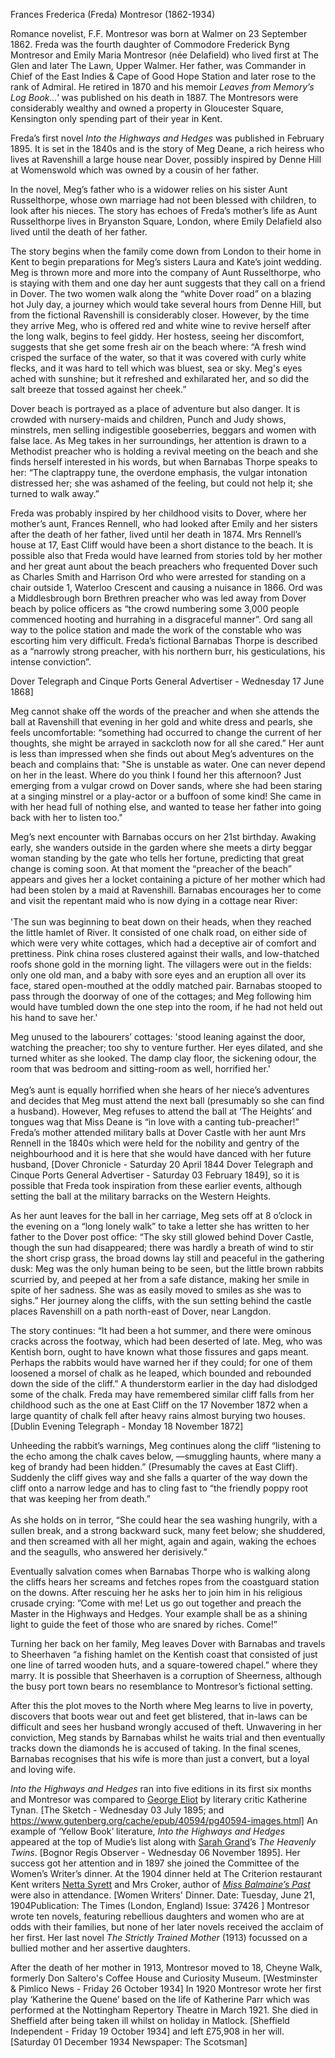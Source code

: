 Frances Frederica (Freda) Montresor (1862-1934)

Romance novelist, F.F. Montresor was born at Walmer on 23 September 1862. Freda was the fourth daughter of Commodore Frederick Byng Montresor and Emily Maria Montresor (née Delafield) who lived first at The Glen and later The Lawn, Upper Walmer. Her father, was Commander in Chief of the East Indies & Cape of Good Hope Station and later rose to the rank of Admiral. He retired in 1870 and his memoir _Leaves from Memory’s Log Book...'_ was published on his death in 1887. The Montresors were considerably wealthy and owned a property in Gloucester Square, Kensington only spending part of their year in Kent.  

Freda’s first novel _Into the Highways and Hedges_ was published in February 1895. It is set in the 1840s and is the story of Meg Deane, a rich heiress who lives at Ravenshill a large house near Dover, possibly inspired by Denne Hill at Womenswold which was owned by a cousin of her father. 

In the novel, Meg’s father who is a widower relies on his sister Aunt Russelthorpe, whose own marriage had not been blessed with children, to look after his nieces. The story has echoes of Freda’s mother’s life as Aunt Russelthorpe lives in Bryanston Square, London, where Emily Delafield also lived until the death of her father. 

The story begins when the family come down from London to their home in Kent to begin preparations for Meg’s sisters Laura and Kate’s joint wedding. Meg is thrown more and more into the company of Aunt Russelthorpe, who is staying with them and one day her aunt suggests that they call on a friend in Dover. The two women walk along the “white Dover road” on a blazing hot July day, a journey which would take several hours from Denne Hill, but from the fictional Ravenshill is considerably closer. However, by the time they arrive Meg, who is offered red and white wine to revive herself after the long walk, begins to feel giddy. Her hostess, seeing her discomfort, suggests that she get some fresh air on the beach where: “A fresh wind crisped the surface of the water, so that it was covered with curly white flecks, and it was hard to tell which was bluest, sea or sky. Meg's eyes ached with sunshine; but it refreshed and exhilarated her, and so did the salt breeze that tossed against her cheek.”

Dover beach is portrayed as a place of adventure but also danger. It is crowded with nursery-maids and children, Punch and Judy shows, minstrels, men selling indigestible gooseberries, beggars and women with false lace. As Meg takes in her surroundings, her attention is drawn to a Methodist preacher who is holding a revival meeting on the beach and she finds herself interested in his words, but when Barnabas Thorpe speaks to her: “The claptrappy tune, the overdone emphasis, the vulgar intonation distressed her; she was ashamed of the feeling, but could not help it; she turned to walk away.” 

Freda was probably inspired by her childhood visits to Dover, where her mother’s aunt, Frances Rennell, who had looked after Emily and her sisters after the death of her father, lived until her death in 1874. Mrs Rennell’s house at 17, East Cliff would have been a short distance to the beach. It is possible also that Freda would have learned from stories told by her mother and her great aunt about the beach preachers who frequented Dover such as Charles Smith and Harrison Ord who were arrested for standing on a chair outside 1, Waterloo Crescent and causing a nuisance in 1866. Ord was a Middlesbrough born Brethren preacher who was led away from Dover beach by police officers as “the crowd numbering some 3,000 people commenced hooting and hurrahing in a disgraceful manner”. Ord sang all way to the police station and made the work of the constable who was escorting him very difficult. Freda’s fictional Barnabas Thorpe is described as a “narrowly strong preacher, with his northern burr, his gesticulations, his intense conviction”.

Dover Telegraph and Cinque Ports General Advertiser - Wednesday 17 June 1868] 

Meg cannot shake off the words of the preacher and when she attends the ball at Ravenshill that evening in her gold and white dress and pearls, she feels uncomfortable: “something had occurred to change the current of her thoughts, she might be arrayed in sackcloth now for all she cared.” Her aunt is less than impressed when she finds out about Meg’s adventures on the beach and complains that: "She is unstable as water. One can never depend on her in the least. Where do you think I found her this afternoon? Just emerging from a vulgar crowd on Dover sands, where she had been staring at a singing minstrel or a play-actor or a buffoon of some kind! She came in with her head full of nothing else, and wanted to tease her father into going back with her to listen too."

Meg’s next encounter with Barnabas occurs on her 21st birthday. Awaking early, she wanders outside in the garden where she meets a dirty beggar woman standing by the gate who tells her fortune, predicting that great change is coming soon. At that moment the “preacher of the beach” appears and gives her a locket containing a picture of her mother which had had been stolen by a maid at Ravenshill. Barnabas encourages her to come and visit the repentant maid who is now dying in a cottage near River:   
<br>
'The sun was beginning to beat down on their heads, when they reached the little hamlet of River. It consisted of one chalk road, on either side of which were very white cottages, which had a deceptive air of comfort and prettiness. Pink china roses clustered against their walls, and low-thatched roofs shone gold in the morning light. The villagers were out in the fields: only one old man, and a baby with sore eyes and an eruption all over its face, stared open-mouthed at the oddly matched pair. Barnabas stooped to pass through the doorway of one of the cottages; and Meg following him would have tumbled down the one step into the room, if he had not held out his hand to save her.'

Meg unused to the labourers’ cottages: 'stood leaning against the door, watching the preacher; too shy to venture further. Her eyes dilated, and she turned whiter as she looked. The damp clay floor, the sickening odour, the room that was bedroom and sitting-room as well, horrified her.'
<br><br>
Meg’s aunt is equally horrified when she hears of her niece’s adventures and decides that Meg must attend the next ball (presumably so she can find a husband).  However, Meg refuses to attend the ball at ‘The Heights’ and tongues wag that Miss Deane is “in love with a canting tub-preacher!” Freda’s mother attended military balls at Dover Castle with her aunt Mrs Rennell in the 1840s which were held for the nobility and gentry of the neighbourhood and it is here that she would have danced with her future husband, [Dover Chronicle - Saturday 20 April 1844 Dover Telegraph and Cinque Ports General Advertiser - Saturday 03 February 1849], so it is possible that Freda took inspiration from these earlier events, although setting the ball at the military barracks on the Western Heights.

As her aunt  leaves for the ball in her carriage, Meg sets off at 8 o’clock in the evening on a “long lonely walk” to take a letter she has written to her father to the Dover post office: “The sky still glowed behind Dover Castle, though the sun had disappeared; there was hardly a breath of wind to stir the short crisp grass, the broad downs lay still and peaceful in the gathering dusk: Meg was the only human being to be seen, but the little brown rabbits scurried by, and peeped at her from a safe distance, making her smile in spite of her sadness. She was as easily moved to smiles as she was to sighs.” Her journey along the cliffs, with the sun setting behind the castle places Ravenshill on a path north-east of Dover, near Langdon. 

The story continues: “It had been a hot summer, and there were ominous cracks across the footway, which had been deserted of late. Meg, who was Kentish born, ought to have known what those fissures and gaps meant. Perhaps the rabbits would have warned her if they could; for one of them loosened a morsel of chalk as he leaped, which bounded and rebounded down the side of the cliff.” A thunderstorm earlier in the day had dislodged some of the chalk. Freda may have remembered similar cliff falls from her childhood such as the one at East Cliff on the 17 November 1872 when a large quantity of chalk fell after heavy rains almost burying two houses. [Dublin Evening Telegraph - Monday 18 November 1872]

Unheeding the rabbit’s warnings, Meg continues along the cliff “listening to the echo among the chalk caves below, —smuggling haunts, where many a keg of brandy had been hidden.” (Presumably the caves at East Cliff). Suddenly the cliff gives way and she falls a quarter of the way down the cliff onto a narrow ledge and has to cling fast to “the friendly poppy root that was keeping her from death.”
<br><br>
As she holds on in terror, “She could hear the sea washing hungrily, with a sullen break, and a strong backward suck, many feet below; she shuddered, and then screamed with all her might, again and again, waking the echoes and the seagulls, who answered her derisively.”

Eventually salvation comes when Barnabas Thorpe who is walking along the cliffs hears her screams and fetches ropes from the coastguard station on the downs. After rescuing her he asks her to join him in his religious crusade crying: ”Come with me! Let us go out together and preach the Master in the Highways and Hedges. Your example shall be as a shining light to guide the feet of those who are snared by riches. Come!”

Turning her back on her family, Meg leaves Dover with Barnabas and travels to Sheerhaven “a fishing hamlet on the Kentish coast that consisted of just one line of tarred wooden huts, and a square-towered chapel.” where they marry.  It is possible that Sheerhaven is a corruption of Sheerness, although the busy port town bears no resemblance to Montresor’s fictional setting. 

After this the plot moves to the North where Meg learns to live in poverty, discovers that boots wear out and feet get blistered, that in-laws can be difficult and sees her husband wrongly accused of theft. Unwavering in  her conviction, Meg stands by Barnabas whilst he waits trial and then eventually tracks down the diamonds he is accused of taking. In the final scenes, Barnabas recognises that his wife is more than just a convert, but a loyal and loving wife. 

_Into the Highways and Hedges_ ran into five editions in its first six months and Montresor was compared to [George Eliot](/19c/19c-eliot-biography) by literary critic Katherine Tynan. [The Sketch - Wednesday 03 July 1895; and https://www.gutenberg.org/cache/epub/40594/pg40594-images.html] An example of ‘Yellow Book’ literature, _Into the Highways and Hedges_ appeared at the top of Mudie’s list along with [Sarah Grand](/19c/19c-grand-biography)’s _The Heavenly Twins_. [Bognor Regis Observer - Wednesday 06 November 1895]. Her success got her attention and in 1897 she joined the Committee of the Women’s Writer’s dinner. At the 1904 dinner held at The Criterion restaurant Kent writers [Netta Syrett](/20c/20c-syrett-biography) and Mrs Croker, author of [_Miss Balmaine’s Past_](19c-croker-biography) were also in attendance. [Women Writers' Dinner.
Date: Tuesday,  June 21, 1904Publication: The Times (London, England) Issue: 37426
] Montresor wrote ten novels, featuring rebellious daughters and women who are at odds with their families, but none of her later novels received the acclaim of her first.  Her last novel _The Strictly Trained Mother_ (1913) focussed on a bullied mother and her assertive daughters.

After the death of her mother in 1913, Montresor moved to 18, Cheyne Walk, formerly Don Saltero's Coffee House and Curiosity Museum. [Westminster & Pimlico News - Friday 26 October 1934] In 1920 Montresor wrote her first play ‘Katherine the Quene’ based on the life of Katherine Parr which was performed at the Nottingham Repertory Theatre in March 1921. She died in Sheffield after being taken ill whilst on holiday in Matlock. [Sheffield Independent - Friday 19 October 1934] and left £75,908 in her will. [Saturday 01 December 1934 Newspaper: The Scotsman]
